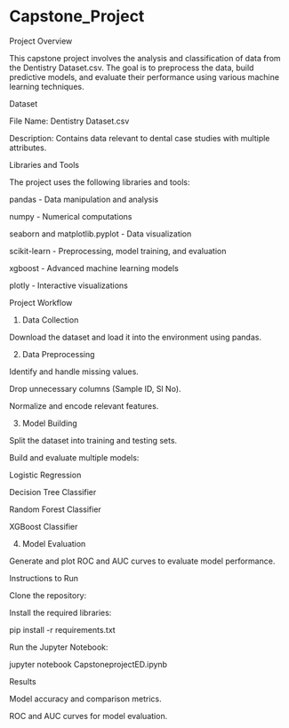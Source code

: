 # Capstone_Project
Project Overview

This capstone project involves the analysis and classification of data from the Dentistry Dataset.csv. The goal is to preprocess the data, build predictive models, and evaluate their performance using various machine learning techniques.

Dataset

File Name: Dentistry Dataset.csv

Description: Contains data relevant to dental case studies with multiple attributes.

Libraries and Tools

The project uses the following libraries and tools:

pandas - Data manipulation and analysis

numpy - Numerical computations

seaborn and matplotlib.pyplot - Data visualization

scikit-learn - Preprocessing, model training, and evaluation

xgboost - Advanced machine learning models

plotly - Interactive visualizations

Project Workflow

1. Data Collection

Download the dataset and load it into the environment using pandas.

2. Data Preprocessing

Identify and handle missing values.

Drop unnecessary columns (Sample ID, Sl No).

Normalize and encode relevant features.

3. Model Building

Split the dataset into training and testing sets.

Build and evaluate multiple models:

Logistic Regression

Decision Tree Classifier

Random Forest Classifier

XGBoost Classifier

4. Model Evaluation

Generate and plot ROC and AUC curves to evaluate model performance.

Instructions to Run

Clone the repository:

Install the required libraries:

pip install -r requirements.txt

Run the Jupyter Notebook:

jupyter notebook CapstoneprojectED.ipynb

Results

Model accuracy and comparison metrics.

ROC and AUC curves for model evaluation.
